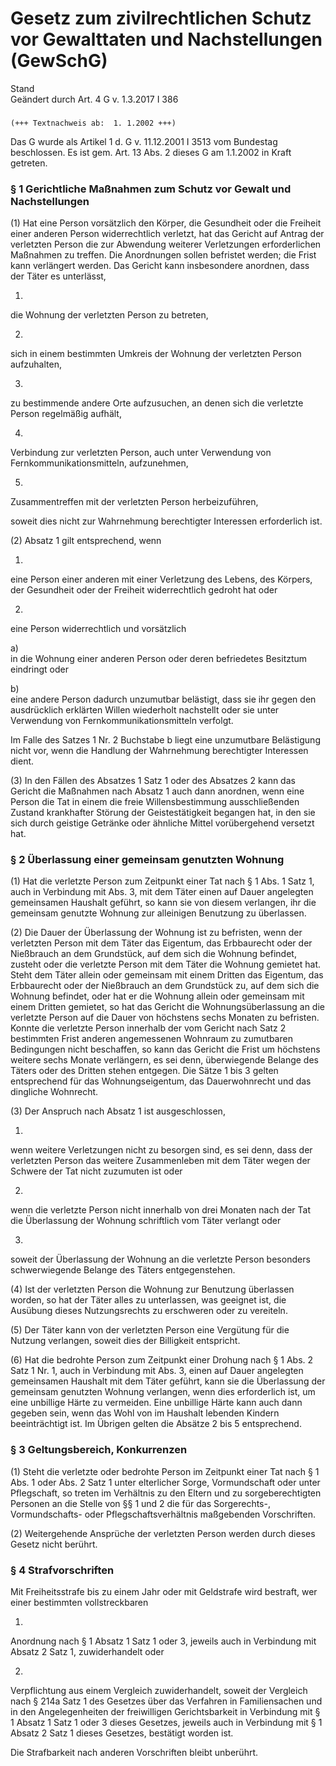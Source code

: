Gesetz zum zivilrechtlichen Schutz vor Gewalttaten und Nachstellungen (GewSchG)
===============================================================================

Stand  
Geändert durch Art. 4 G v. 1.3.2017 I 386

### 

```
(+++ Textnachweis ab:  1. 1.2002 +++)
```

Das G wurde als Artikel 1 d. G v. 11.12.2001 I 3513 vom Bundestag beschlossen. Es ist gem. Art. 13 Abs. 2 dieses G am 1.1.2002 in Kraft getreten.

### § 1 Gerichtliche Maßnahmen zum Schutz vor Gewalt und Nachstellungen

(1) Hat eine Person vorsätzlich den Körper, die Gesundheit oder die Freiheit einer anderen Person widerrechtlich verletzt, hat das Gericht auf Antrag der verletzten Person die zur Abwendung weiterer Verletzungen erforderlichen Maßnahmen zu treffen. Die Anordnungen sollen befristet werden; die Frist kann verlängert werden. Das Gericht kann insbesondere anordnen, dass der Täter es unterlässt,

1.  
die Wohnung der verletzten Person zu betreten,

2.  
sich in einem bestimmten Umkreis der Wohnung der verletzten Person aufzuhalten,

3.  
zu bestimmende andere Orte aufzusuchen, an denen sich die verletzte Person regelmäßig aufhält,

4.  
Verbindung zur verletzten Person, auch unter Verwendung von Fernkommunikationsmitteln, aufzunehmen,

5.  
Zusammentreffen mit der verletzten Person herbeizuführen,

soweit dies nicht zur Wahrnehmung berechtigter Interessen erforderlich ist.

(2) Absatz 1 gilt entsprechend, wenn

1.  
eine Person einer anderen mit einer Verletzung des Lebens, des Körpers, der Gesundheit oder der Freiheit widerrechtlich gedroht hat oder

2.  
eine Person widerrechtlich und vorsätzlich

a)  
in die Wohnung einer anderen Person oder deren befriedetes Besitztum eindringt oder

b)  
eine andere Person dadurch unzumutbar belästigt, dass sie ihr gegen den ausdrücklich erklärten Willen wiederholt nachstellt oder sie unter Verwendung von Fernkommunikationsmitteln verfolgt.

Im Falle des Satzes 1 Nr. 2 Buchstabe b liegt eine unzumutbare Belästigung nicht vor, wenn die Handlung der Wahrnehmung berechtigter Interessen dient.

(3) In den Fällen des Absatzes 1 Satz 1 oder des Absatzes 2 kann das Gericht die Maßnahmen nach Absatz 1 auch dann anordnen, wenn eine Person die Tat in einem die freie Willensbestimmung ausschließenden Zustand krankhafter Störung der Geistestätigkeit begangen hat, in den sie sich durch geistige Getränke oder ähnliche Mittel vorübergehend versetzt hat.

### § 2 Überlassung einer gemeinsam genutzten Wohnung

(1) Hat die verletzte Person zum Zeitpunkt einer Tat nach § 1 Abs. 1 Satz 1, auch in Verbindung mit Abs. 3, mit dem Täter einen auf Dauer angelegten gemeinsamen Haushalt geführt, so kann sie von diesem verlangen, ihr die gemeinsam genutzte Wohnung zur alleinigen Benutzung zu überlassen.

(2) Die Dauer der Überlassung der Wohnung ist zu befristen, wenn der verletzten Person mit dem Täter das Eigentum, das Erbbaurecht oder der Nießbrauch an dem Grundstück, auf dem sich die Wohnung befindet, zusteht oder die verletzte Person mit dem Täter die Wohnung gemietet hat. Steht dem Täter allein oder gemeinsam mit einem Dritten das Eigentum, das Erbbaurecht oder der Nießbrauch an dem Grundstück zu, auf dem sich die Wohnung befindet, oder hat er die Wohnung allein oder gemeinsam mit einem Dritten gemietet, so hat das Gericht die Wohnungsüberlassung an die verletzte Person auf die Dauer von höchstens sechs Monaten zu befristen. Konnte die verletzte Person innerhalb der vom Gericht nach Satz 2 bestimmten Frist anderen angemessenen Wohnraum zu zumutbaren Bedingungen nicht beschaffen, so kann das Gericht die Frist um höchstens weitere sechs Monate verlängern, es sei denn, überwiegende Belange des Täters oder des Dritten stehen entgegen. Die Sätze 1 bis 3 gelten entsprechend für das Wohnungseigentum, das Dauerwohnrecht und das dingliche Wohnrecht.

(3) Der Anspruch nach Absatz 1 ist ausgeschlossen,

1.  
wenn weitere Verletzungen nicht zu besorgen sind, es sei denn, dass der verletzten Person das weitere Zusammenleben mit dem Täter wegen der Schwere der Tat nicht zuzumuten ist oder

2.  
wenn die verletzte Person nicht innerhalb von drei Monaten nach der Tat die Überlassung der Wohnung schriftlich vom Täter verlangt oder

3.  
soweit der Überlassung der Wohnung an die verletzte Person besonders schwerwiegende Belange des Täters entgegenstehen.

(4) Ist der verletzten Person die Wohnung zur Benutzung überlassen worden, so hat der Täter alles zu unterlassen, was geeignet ist, die Ausübung dieses Nutzungsrechts zu erschweren oder zu vereiteln.

(5) Der Täter kann von der verletzten Person eine Vergütung für die Nutzung verlangen, soweit dies der Billigkeit entspricht.

(6) Hat die bedrohte Person zum Zeitpunkt einer Drohung nach § 1 Abs. 2 Satz 1 Nr. 1, auch in Verbindung mit Abs. 3, einen auf Dauer angelegten gemeinsamen Haushalt mit dem Täter geführt, kann sie die Überlassung der gemeinsam genutzten Wohnung verlangen, wenn dies erforderlich ist, um eine unbillige Härte zu vermeiden. Eine unbillige Härte kann auch dann gegeben sein, wenn das Wohl von im Haushalt lebenden Kindern beeinträchtigt ist. Im Übrigen gelten die Absätze 2 bis 5 entsprechend.

### § 3 Geltungsbereich, Konkurrenzen

(1) Steht die verletzte oder bedrohte Person im Zeitpunkt einer Tat nach § 1 Abs. 1 oder Abs. 2 Satz 1 unter elterlicher Sorge, Vormundschaft oder unter Pflegschaft, so treten im Verhältnis zu den Eltern und zu sorgeberechtigten Personen an die Stelle von §§ 1 und 2 die für das Sorgerechts-, Vormundschafts- oder Pflegschaftsverhältnis maßgebenden Vorschriften.

(2) Weitergehende Ansprüche der verletzten Person werden durch dieses Gesetz nicht berührt.

### § 4 Strafvorschriften

Mit Freiheitsstrafe bis zu einem Jahr oder mit Geldstrafe wird bestraft, wer einer bestimmten vollstreckbaren

1.  
Anordnung nach § 1 Absatz 1 Satz 1 oder 3, jeweils auch in Verbindung mit Absatz 2 Satz 1, zuwiderhandelt oder

2.  
Verpflichtung aus einem Vergleich zuwiderhandelt, soweit der Vergleich nach § 214a Satz 1 des Gesetzes über das Verfahren in Familiensachen und in den Angelegenheiten der freiwilligen Gerichtsbarkeit in Verbindung mit § 1 Absatz 1 Satz 1 oder 3 dieses Gesetzes, jeweils auch in Verbindung mit § 1 Absatz 2 Satz 1 dieses Gesetzes, bestätigt worden ist.

Die Strafbarkeit nach anderen Vorschriften bleibt unberührt.

